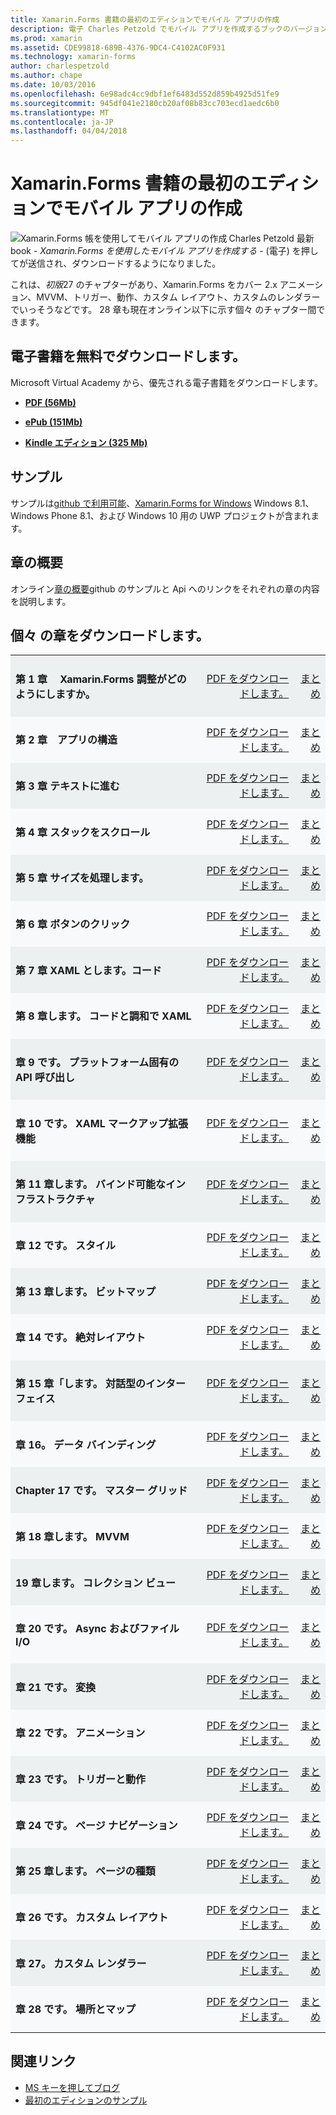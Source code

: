 ```yaml
---
title: Xamarin.Forms 書籍の最初のエディションでモバイル アプリの作成
description: 電子 Charles Petzold でモバイル アプリを作成するブックのバージョンでは、Xamarin.Forms を説明します。
ms.prod: xamarin
ms.assetid: CDE99818-689B-4376-9DC4-C4102AC0F931
ms.technology: xamarin-forms
author: charlespetzold
ms.author: chape
ms.date: 10/03/2016
ms.openlocfilehash: 6e98adc4cc9dbf1ef6483d552d859b4925d51fe9
ms.sourcegitcommit: 945df041e2180cb20af08b83cc703ecd1aedc6b0
ms.translationtype: MT
ms.contentlocale: ja-JP
ms.lasthandoff: 04/04/2018
---
```

# <a name="creating-mobile-apps-with-xamarinforms-book-first-edition"></a>Xamarin.Forms 書籍の最初のエディションでモバイル アプリの作成

<p><img src="Images/Cover-sml.png" title="Xamarin.Forms 帳を使用してモバイル アプリの作成" align="left" />Charles Petzold 最新 book - <i>Xamarin.Forms を使用したモバイル アプリを作成する</i> - (電子) を押してが送信され、ダウンロードするようになりました。</p>

これは、*初版*27 のチャプターがあり、Xamarin.Forms をカバー&nbsp;2.x アニメーション、MVVM、トリガー、動作、カスタム レイアウト、カスタムのレンダラーでいっそうなどです。
28 章も現在オンライン以下に示す個々 のチャプター間できます。

## <a name="download-ebook-for-free"></a>電子書籍を無料でダウンロードします。

Microsoft Virtual Academy から、優先される電子書籍をダウンロードします。

*    [**PDF (56Mb)**](https://aka.ms/xamebook)

*    [**ePub (151Mb)**](https://aka.ms/xamebook/epub)

*    [**Kindle エディション (325 Mb)**](https://aka.ms/xamebook/mobi)

## <a name="samples"></a>サンプル

サンプルは[github で利用可能](https://github.com/xamarin/xamarin-forms-book-samples)、[Xamarin.Forms for Windows](~/xamarin-forms/platform/windows/index.md) Windows 8.1、Windows Phone 8.1、および Windows 10 用の UWP プロジェクトが含まれます。

## <a name="chapter-summaries"></a>章の概要

オンライン[章の概要](summaries/index.md)github のサンプルと Api へのリンクをそれぞれの章の内容を説明します。

## <a name="download-individual-chapters"></a>個々 の章をダウンロードします。

<table style="border:0px; box-shadow:0 0px 0px" cellpadding="0" cellspacing="2" border="0" width="85%">
<tr style="background:#ecf0f1">
  <td style="border:0px;">
    <h4>第 1 章　 Xamarin.Forms 調整がどのようにしますか。</h4>
  </td>
  <td style="border:0px;" align="right"><a href="https://download.xamarin.com/developer/xamarin-forms-book/XamarinFormsBook-Ch01-Apr2016.pdf">PDF をダウンロードします。</a> </td>
  <td style="border:0px;" align="right"><a href="summaries/chapter01.md">まとめ</a></td>
</tr>
<tr style="background:#f8f9fa">
  <td style="border:0px;">
    <h4>第 2 章　アプリの構造</h4>
  </td>
  <td style="border:0px;" align="right"><a href="https://download.xamarin.com/developer/xamarin-forms-book/XamarinFormsBook-Ch02-Apr2016.pdf">PDF をダウンロードします。</a> </td>
  <td style="border:0px;" align="right"><a href="summaries/chapter02.md">まとめ</a></td>
</tr>
<tr style="background:#ecf0f1">
  <td style="border:0px;">
    <h4>第 3 章 テキストに進む</h4>
  </td>
  <td style="border:0px;" align="right"><a href="https://download.xamarin.com/developer/xamarin-forms-book/XamarinFormsBook-Ch03-Apr2016.pdf">PDF をダウンロードします。</a> </td>
  <td style="border:0px;" align="right"><a href="summaries/chapter03.md">まとめ</a></td>
</tr>
<tr style="background:#f8f9fa">
  <td style="border:0px;">
    <h4>第 4 章 スタックをスクロール</h4>
  </td>
  <td style="border:0px;" align="right"><a href="https://download.xamarin.com/developer/xamarin-forms-book/XamarinFormsBook-Ch04-Apr2016.pdf">PDF をダウンロードします。</a> </td>
  <td style="border:0px;" align="right"><a href="summaries/chapter04.md">まとめ</a></td>
</tr>
<tr style="background:#ecf0f1">
  <td style="border:0px;">
    <h4>第 5 章 サイズを処理します。</h4>
  </td>
  <td style="border:0px;" align="right"><a href="https://download.xamarin.com/developer/xamarin-forms-book/XamarinFormsBook-Ch05-Apr2016.pdf">PDF をダウンロードします。</a> </td>
  <td style="border:0px;" align="right"><a href="summaries/chapter05.md">まとめ</a></td>
</tr>
<tr style="background:#f8f9fa">
  <td style="border:0px;">
    <h4>第 6 章 ボタンのクリック</h4>
  </td>
  <td style="border:0px;" align="right"><a href="https://download.xamarin.com/developer/xamarin-forms-book/XamarinFormsBook-Ch06-Apr2016.pdf">PDF をダウンロードします。</a> </td>
  <td style="border:0px;" align="right"><a href="summaries/chapter06.md">まとめ</a></td>
</tr>
<tr style="background:#ecf0f1">
  <td style="border:0px;">
    <h4>第 7 章 XAML とします。コード</h4>
  </td>
  <td style="border:0px;" align="right"><a href="https://download.xamarin.com/developer/xamarin-forms-book/XamarinFormsBook-Ch07-Apr2016.pdf">PDF をダウンロードします。</a> </td>
  <td style="border:0px;" align="right"><a href="summaries/chapter07.md">まとめ</a></td>
</tr>
<tr style="background:#f8f9fa">
  <td style="border:0px;">
    <h4>第 8 章します。 コードと調和で XAML</h4>
  </td>
  <td style="border:0px;" align="right"><a href="https://download.xamarin.com/developer/xamarin-forms-book/XamarinFormsBook-Ch08-Apr2016.pdf">PDF をダウンロードします。</a> </td>
  <td style="border:0px;" align="right"><a href="summaries/chapter08.md">まとめ</a></td>
</tr>
<tr style="background:#ecf0f1">
  <td style="border:0px;">
    <h4>章 9 です。 プラットフォーム固有の API 呼び出し</h4>
  </td>
  <td style="border:0px;" align="right"><a href="https://download.xamarin.com/developer/xamarin-forms-book/XamarinFormsBook-Ch09-Apr2016.pdf">PDF をダウンロードします。</a> </td>
  <td style="border:0px;" align="right"><a href="summaries/chapter09.md">まとめ</a></td>
</tr>
<tr style="background:#f8f9fa">
  <td style="border:0px;">
    <h4>章 10 です。 XAML マークアップ拡張機能</h4>
  </td>
  <td style="border:0px;" align="right"><a href="https://download.xamarin.com/developer/xamarin-forms-book/XamarinFormsBook-Ch10-Apr2016.pdf">PDF をダウンロードします。</a> </td>
  <td style="border:0px;" align="right"><a href="summaries/chapter10.md">まとめ</a></td>
</tr>
<tr style="background:#ecf0f1">
  <td style="border:0px;">
    <h4>第 11 章します。 バインド可能なインフラストラクチャ</h4>
  </td>
  <td style="border:0px;" align="right"><a href="https://download.xamarin.com/developer/xamarin-forms-book/XamarinFormsBook-Ch11-Apr2016.pdf">PDF をダウンロードします。</a> </td>
  <td style="border:0px;" align="right"><a href="summaries/chapter11.md">まとめ</a></td>
</tr>
<tr style="background:#f8f9fa">
  <td style="border:0px;">
    <h4>章 12 です。 スタイル</h4>
  </td>
  <td style="border:0px;" align="right"><a href="https://download.xamarin.com/developer/xamarin-forms-book/XamarinFormsBook-Ch12-Apr2016.pdf">PDF をダウンロードします。</a> </td>
  <td style="border:0px;" align="right"><a href="summaries/chapter12.md">まとめ</a></td>
</tr>
<tr style="background:#ecf0f1">
  <td style="border:0px;">
    <h4>第 13 章します。 ビットマップ</h4>
  </td>
  <td style="border:0px;" align="right"><a href="https://download.xamarin.com/developer/xamarin-forms-book/XamarinFormsBook-Ch13-Apr2016.pdf">PDF をダウンロードします。</a> </td>
  <td style="border:0px;" align="right"><a href="summaries/chapter13.md">まとめ</a></td>
</tr>
<tr style="background:#f8f9fa">
  <td style="border:0px;">
    <h4>章 14 です。 絶対レイアウト</h4>
  </td>
  <td style="border:0px;" align="right"><a href="https://download.xamarin.com/developer/xamarin-forms-book/XamarinFormsBook-Ch14-Apr2016.pdf">PDF をダウンロードします。</a> </td>
  <td style="border:0px;" align="right"><a href="summaries/chapter14.md">まとめ</a></td>
</tr>
<tr style="background:#ecf0f1">
  <td style="border:0px;">
    <h4>第 15 章「します。 対話型のインターフェイス</h4>
  </td>
  <td style="border:0px;" align="right"><a href="https://download.xamarin.com/developer/xamarin-forms-book/XamarinFormsBook-Ch15-Apr2016.pdf">PDF をダウンロードします。</a> </td>
  <td style="border:0px;" align="right"><a href="summaries/chapter15.md">まとめ</a></td>
</tr>
<tr style="background:#f8f9fa">
  <td style="border:0px;">
    <h4>章 16。 データ バインディング</h4>
  </td>
  <td style="border:0px;" align="right"><a href="https://download.xamarin.com/developer/xamarin-forms-book/XamarinFormsBook-Ch16-Apr2016.pdf">PDF をダウンロードします。</a> </td>
  <td style="border:0px;" align="right"><a href="summaries/chapter16.md">まとめ</a></td>
</tr>
<tr style="background:#ecf0f1">
  <td style="border:0px;">
    <h4>Chapter 17 です。 マスター グリッド</h4>
  </td>
  <td style="border:0px;" align="right"><a href="https://download.xamarin.com/developer/xamarin-forms-book/XamarinFormsBook-Ch17-Apr2016.pdf">PDF をダウンロードします。</a> </td>
  <td style="border:0px;" align="right"><a href="summaries/chapter17.md">まとめ</a></td></tr>
<tr style="background:#f8f9fa">
  <td style="border:0px;">
    <h4>第 18 章します。 MVVM</h4>
  </td>
  <td style="border:0px;" align="right"><a href="https://download.xamarin.com/developer/xamarin-forms-book/XamarinFormsBook-Ch18-Apr2016.pdf">PDF をダウンロードします。</a> </td>
  <td style="border:0px;" align="right"><a href="summaries/chapter18.md">まとめ</a></td></tr>
<tr style="background:#ecf0f1">
  <td style="border:0px;">
    <h4>19 章します。 コレクション ビュー</h4>
  </td>
  <td style="border:0px;" align="right"><a href="https://download.xamarin.com/developer/xamarin-forms-book/XamarinFormsBook-Ch19-Apr2016.pdf">PDF をダウンロードします。</a> </td>
  <td style="border:0px;" align="right"><a href="summaries/chapter19.md">まとめ</a></td></tr>
<tr style="background:#f8f9fa">
  <td style="border:0px;">
    <h4>章 20 です。 Async およびファイル I/O</h4>
  </td>
  <td style="border:0px;" align="right"><a href="https://download.xamarin.com/developer/xamarin-forms-book/XamarinFormsBook-Ch20-Apr2016.pdf">PDF をダウンロードします。</a> </td>
  <td style="border:0px;" align="right"><a href="summaries/chapter20.md">まとめ</a></td></tr>
<tr style="background:#ecf0f1">
  <td style="border:0px;">
    <h4>章 21 です。 変換</h4>
  </td>
  <td style="border:0px;" align="right"><a href="https://download.xamarin.com/developer/xamarin-forms-book/XamarinFormsBook-Ch21-Apr2016.pdf">PDF をダウンロードします。</a> </td>
  <td style="border:0px;" align="right"><a href="summaries/chapter21.md">まとめ</a></td></tr>
</tr>
<tr style="background:#f8f9fa">
  <td style="border:0px;">
    <h4>章 22 です。 アニメーション</h4>
  </td>
  <td style="border:0px;" align="right"><a href="https://download.xamarin.com/developer/xamarin-forms-book/XamarinFormsBook-Ch22-Apr2016.pdf">PDF をダウンロードします。</a> </td>
  <td style="border:0px;" align="right"><a href="summaries/chapter22.md">まとめ</a></td></tr>
</tr>
<tr style="background:#ecf0f1">
  <td style="border:0px;">
    <h4>章 23 です。 トリガーと動作</h4>
  </td>
  <td style="border:0px;" align="right"><a href="https://download.xamarin.com/developer/xamarin-forms-book/XamarinFormsBook-Ch23-Apr2016.pdf">PDF をダウンロードします。</a> </td>
  <td style="border:0px;" align="right"><a href="summaries/chapter23.md">まとめ</a></td></tr>
</tr>
<tr style="background:#f8f9fa">
  <td style="border:0px;">
    <h4>章 24 です。 ページ ナビゲーション</h4>
  </td>
  <td style="border:0px;" align="right"><a href="https://download.xamarin.com/developer/xamarin-forms-book/XamarinFormsBook-Ch24-Apr2016.pdf">PDF をダウンロードします。</a> </td>
  <td style="border:0px;" align="right"><a href="summaries/chapter24.md">まとめ</a></td></tr>
</tr>
<tr style="background:#ecf0f1">
  <td style="border:0px;">
    <h4>第 25 章します。 ページの種類</h4>
  </td>
  <td style="border:0px;" align="right"><a href="https://download.xamarin.com/developer/xamarin-forms-book/XamarinFormsBook-Ch25-Apr2016.pdf">PDF をダウンロードします。</a> </td>
  <td style="border:0px;" align="right"><a href="summaries/chapter25.md">まとめ</a></td></tr>
</tr>
<tr style="background:#f8f9fa">
  <td style="border:0px;">
    <h4>章 26 です。 カスタム レイアウト</h4>
  </td>
  <td style="border:0px;" align="right"><a href="https://download.xamarin.com/developer/xamarin-forms-book/XamarinFormsBook-Ch26-Apr2016.pdf">PDF をダウンロードします。</a> </td>
  <td style="border:0px;" align="right"><a href="summaries/chapter26.md">まとめ</a></td></tr>
</tr>
<tr style="background:#ecf0f1">
  <td style="border:0px;">
    <h4>章 27。 カスタム レンダラー</h4>
  </td>
  <td style="border:0px;" align="right"><a href="https://download.xamarin.com/developer/xamarin-forms-book/XamarinFormsBook-Ch27-Apr2016.pdf">PDF をダウンロードします。</a> </td>
  <td style="border:0px;" align="right"><a href="summaries/chapter27.md">まとめ</a></td></tr>
</tr>
<tr style="background:#f8f9fa">
  <td style="border:0px;">
    <h4>章 28 です。 場所とマップ</h4>
  </td>
  <td style="border:0px;" align="right"><a href="https://download.xamarin.com/developer/xamarin-forms-book/XamarinFormsBook-Ch28-Aug2016.pdf">PDF をダウンロードします。</a> </td>
  <td style="border:0px;" align="right"><a href="summaries/chapter28.md">まとめ</a></td></tr>
</tr>
</table>



## <a name="related-links"></a>関連リンク

- [MS キーを押してブログ](https://blogs.msdn.microsoft.com/microsoft_press/2016/03/31/free-ebook-creating-mobile-apps-with-xamarin-forms/)
- [最初のエディションのサンプル](https://github.com/xamarin/xamarin-forms-book-samples)
